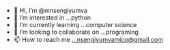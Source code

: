 - 👋 Hi, I’m @mnsengiyumva
- 👀 I’m interested in ...python
- 🌱 I’m currently learning ...computer science
- 💞️ I’m looking to collaborate on ...programing
- 📫 How to reach me ...nsengiyumvamico@gmail.com

<!---
mnsengiyumva/mnsengiyumva is a ✨ special ✨ repository because its `README.md` (this file) appears on your GitHub profile.
You can click the Preview link to take a look at your changes.
--->
